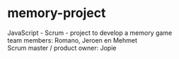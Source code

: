 # memory-project<br>
JavaScript - Scrum - project to develop a memory game<br>
team members: Romano, Jeroen en Mehmet<br>
Scrum master / product owner: Jopie<br>
